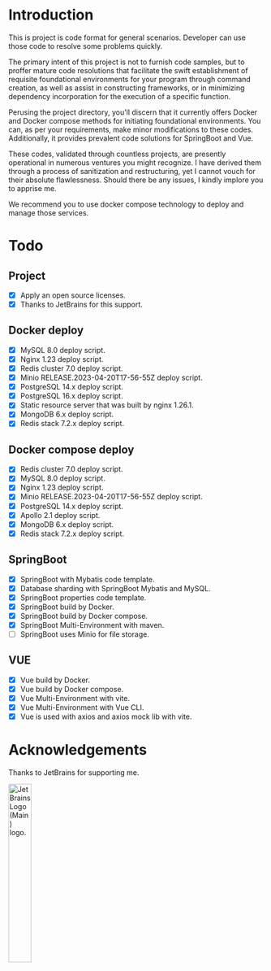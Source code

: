 # Introduction

This is project is code format for general scenarios. Developer can use those code to resolve some problems quickly.

The primary intent of this project is not to furnish code samples, but to proffer mature code resolutions that facilitate the swift establishment of requisite foundational environments for your program through command creation, as well as assist in constructing frameworks, or in minimizing dependency incorporation for the execution of a specific function.

Perusing the project directory, you'll discern that it currently offers Docker and Docker compose methods for initiating foundational environments. You can, as per your requirements, make minor modifications to these codes. Additionally, it provides prevalent code solutions for SpringBoot and Vue.

These codes, validated through countless projects, are presently operational in numerous ventures you might recognize. I have derived them through a process of sanitization and restructuring, yet I cannot vouch for their absolute flawlessness. Should there be any issues, I kindly implore you to apprise me.

We recommend you to use docker compose technology to deploy and manage those services. 

# Todo

## Project

- [x] Apply an open source licenses.
- [x] Thanks to JetBrains for this support.

## Docker deploy

- [x] MySQL 8.0 deploy script.
- [x] Nginx 1.23 deploy script.
- [x] Redis cluster 7.0 deploy script.
- [x] Minio RELEASE.2023-04-20T17-56-55Z deploy script.
- [x] PostgreSQL 14.x deploy script.
- [x] PostgreSQL 16.x deploy script.
- [x] Static resource server that was built by nginx 1.26.1.
- [x] MongoDB 6.x deploy script.
- [x] Redis stack 7.2.x deploy script.

## Docker compose deploy

- [x] Redis cluster 7.0 deploy script.
- [x] MySQL 8.0 deploy script.
- [x] Nginx 1.23 deploy script.
- [x] Minio RELEASE.2023-04-20T17-56-55Z deploy script.
- [x] PostgreSQL 14.x deploy script.
- [x] Apollo 2.1 deploy script.
- [x] MongoDB 6.x deploy script.
- [x] Redis stack 7.2.x deploy script.

## SpringBoot

- [x] SpringBoot with Mybatis code template.
- [x] Database sharding with SpringBoot Mybatis and MySQL.
- [x] SpringBoot properties code template.
- [x] SpringBoot build by Docker.
- [x] SpringBoot build by Docker compose.
- [x] SpringBoot Multi-Environment with maven.
- [ ] SpringBoot uses Minio for file storage.

## VUE

- [x] Vue build by Docker.
- [x] Vue build by Docker compose.
- [x] Vue Multi-Environment with vite.
- [x] Vue Multi-Environment with Vue CLI.
- [x] Vue is used with axios and axios mock lib with vite.

# Acknowledgements

Thanks to JetBrains for supporting me.

<img src="https://resources.jetbrains.com/storage/products/company/brand/logos/jb_beam.png" alt="JetBrains Logo (Main) logo." width="30%">